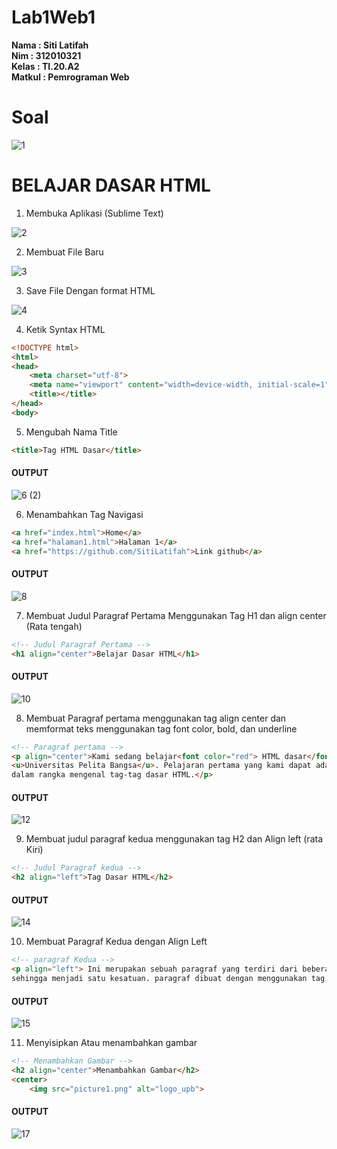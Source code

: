# Lab1Web1
**Nama	   	: Siti Latifah** <br>
**Nim	  	  : 312010321** <br>
**Kelas	  	: TI.20.A2** <br>
**Matkul	  : Pemrograman Web** <br>

# Soal
![1](https://user-images.githubusercontent.com/73010098/157592162-105797da-bf71-4226-be9c-0acd5e41f609.png)

# BELAJAR DASAR HTML

1. Membuka Aplikasi (Sublime Text)

![2](https://user-images.githubusercontent.com/73010098/157594644-a71537ba-69e1-40ec-98d5-1f42521ffbb7.png)

2. Membuat File Baru

![3](https://user-images.githubusercontent.com/73010098/157594670-fa8fa00d-2b58-4475-ab1e-a75351ecaa0f.png)

3. Save File Dengan format HTML

![4](https://user-images.githubusercontent.com/73010098/157594731-918e5bf6-0900-4d00-8855-0a8d9f799473.png)

4. Ketik Syntax HTML

``` html
<!DOCTYPE html>
<html>
<head>
    <meta charset="utf-8">
    <meta name="viewport" content="width=device-width, initial-scale=1">
    <title></title>
</head>
<body>
```

5. Mengubah Nama Title

``` html
<title>Tag HTML Dasar</title>
```
#### OUTPUT

![6 (2)](https://user-images.githubusercontent.com/73010098/157596180-a99e8ca1-baf6-4806-a9d6-7d4d207a0af9.jpg)

6. Menambahkan Tag Navigasi

``` html
<a href="index.html">Home</a>
<a href="halaman1.html">Halaman 1</a>
<a href="https://github.com/SitiLatifah">Link github</a>
```
#### OUTPUT

![8](https://user-images.githubusercontent.com/73010098/157596238-00ee80cb-230d-42c6-8490-f562c5a77387.png)


7. Membuat Judul Paragraf Pertama Menggunakan Tag H1 dan align center (Rata tengah)

``` html
<!-- Judul Paragraf Pertama -->
<h1 align="center">Belajar Dasar HTML</h1>
```
#### OUTPUT

![10](https://user-images.githubusercontent.com/73010098/157596295-a3a056c1-6c6c-4850-8bb0-f9f036ce840d.png)


8. Membuat Paragraf pertama menggunakan tag align center dan memformat teks menggunakan tag font color, bold, dan underline

``` html
<!-- Paragraf pertama -->
<p align="center">Kami sedang belajar<font color="red"> HTML dasar</font>, pada matakuliah <b>pemrograman web</b> di prodi Teknik Informatika<br>
<u>Universitas Pelita Bangsa</u>. Pelajaran pertama yang kami dapat adalah membuat tampilan web sederhana<br>
dalam rangka mengenal tag-tag dasar HTML.</p>
```
#### OUTPUT

![12](https://user-images.githubusercontent.com/73010098/157596337-ca7a86da-f3cc-4770-90ee-d53f5b00bf07.png)


9. Membuat judul paragraf kedua menggunakan tag H2 dan Align left (rata Kiri)

``` html
<!-- Judul Paragraf kedua -->
<h2 align="left">Tag Dasar HTML</h2>
```
#### OUTPUT

![14](https://user-images.githubusercontent.com/73010098/157596372-0233518d-9be6-40d8-83e1-191b9981ff1b.png)

10. Membuat Paragraf Kedua dengan Align Left

``` html
<!-- paragraf Kedua -->
<p align="left"> Ini merupakan sebuah paragraf yang terdiri dari beberapa kalimat yang saling mendukung<br>
sehingga menjadi satu kesatuan. paragraf dibuat dengan menggunakan tag dasar HTML.</p>
```
#### OUTPUT

![15](https://user-images.githubusercontent.com/73010098/157596507-ec979cfb-c62c-42c1-a1dc-41585c685545.png)


11. Menyisipkan Atau menambahkan gambar

``` html
<!-- Menambahkan Gambar -->
<h2 align="center">Menambahkan Gambar</h2>
<center>
    <img src="picture1.png" alt="logo_upb">
```
#### OUTPUT

![17](https://user-images.githubusercontent.com/73010098/157596547-4c6f6db9-c353-4a50-abaa-368c84860cba.png)








